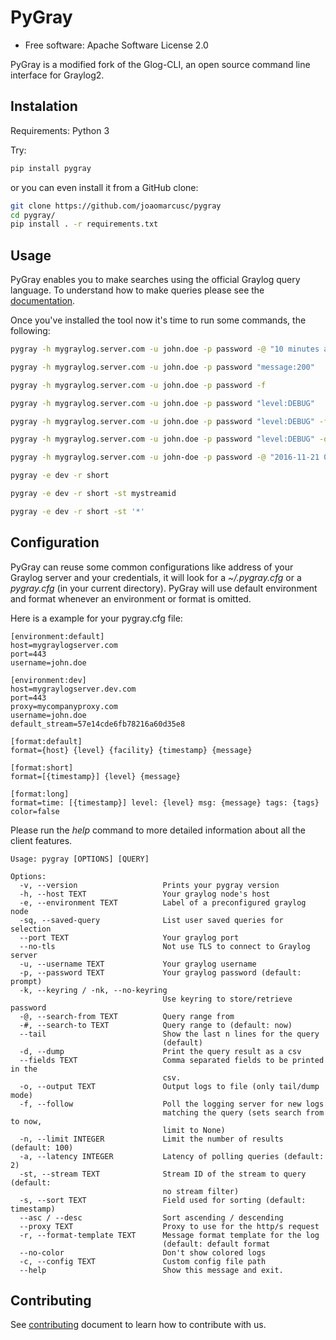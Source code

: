 PyGray
===============================

* Free software: Apache Software License 2.0

PyGray is a modified fork of the Glog-CLI, an open source command line interface for Graylog2.

## Instalation

Requirements: Python 3

Try:

```bash
pip install pygray
```

or you can even install it from a GitHub clone:

```bash
git clone https://github.com/joaomarcusc/pygray
cd pygray/
pip install . -r requirements.txt
```

## Usage

PyGray enables you to make searches using the official Graylog query language. To understand how to make queries 
please see the [documentation](http://docs.graylog.org/en/2.1/pages/queries.html).

Once you've installed the tool now it's time to run some commands, the following:

```bash
pygray -h mygraylog.server.com -u john.doe -p password -@ "10 minutes ago" "source:my-app-server"
```

```bash
pygray -h mygraylog.server.com -u john.doe -p password "message:200"
```
```bash
pygray -h mygraylog.server.com -u john.doe -p password -f
```

```bash
pygray -h mygraylog.server.com -u john.doe -p password "level:DEBUG"
```

```bash
pygray -h mygraylog.server.com -u john.doe -p password "level:DEBUG" -f
```

```bash
pygray -h mygraylog.server.com -u john.doe -p password "level:DEBUG" -d --fields timestamp,level,message -o dump.csv
```

```bash
pygray -h mygraylog.server.com -u john-doe -p password -@ "2016-11-21 00:00:00" -# "2016-11-21 01:00:00" 'message:blabla'
```

```bash
pygray -e dev -r short
```

```bash
pygray -e dev -r short -st mystreamid
```

```bash
pygray -e dev -r short -st '*'
```


## Configuration


PyGray can reuse some common configurations like address of your Graylog server and your credentials, it will look for a
*~/.pygray.cfg* or a *pygray.cfg* (in your current directory). PyGray will use default environment and format 
whenever an environment or format is omitted.

Here is a example for your pygray.cfg file:

```
[environment:default]
host=mygraylogserver.com
port=443
username=john.doe

[environment:dev]
host=mygraylogserver.dev.com
port=443
proxy=mycompanyproxy.com
username=john.doe
default_stream=57e14cde6fb78216a60d35e8

[format:default]
format={host} {level} {facility} {timestamp} {message}
    
[format:short]
format=[{timestamp}] {level} {message}
    
[format:long]
format=time: [{timestamp}] level: {level} msg: {message} tags: {tags}
color=false
```

Please run the *help* command to more detailed information about all the client features.

```
Usage: pygray [OPTIONS] [QUERY]

Options:
  -v, --version                   Prints your pygray version
  -h, --host TEXT                 Your graylog node's host
  -e, --environment TEXT          Label of a preconfigured graylog node
  -sq, --saved-query              List user saved queries for selection
  --port TEXT                     Your graylog port
  --no-tls                        Not use TLS to connect to Graylog server
  -u, --username TEXT             Your graylog username
  -p, --password TEXT             Your graylog password (default: prompt)
  -k, --keyring / -nk, --no-keyring
                                  Use keyring to store/retrieve password
  -@, --search-from TEXT          Query range from
  -#, --search-to TEXT            Query range to (default: now)
  --tail                          Show the last n lines for the query
                                  (default)
  -d, --dump                      Print the query result as a csv
  --fields TEXT                   Comma separated fields to be printed in the
                                  csv.
  -o, --output TEXT               Output logs to file (only tail/dump mode)
  -f, --follow                    Poll the logging server for new logs
                                  matching the query (sets search from to now,
                                  limit to None)
  -n, --limit INTEGER             Limit the number of results (default: 100)
  -a, --latency INTEGER           Latency of polling queries (default: 2)
  -st, --stream TEXT              Stream ID of the stream to query (default:
                                  no stream filter)
  -s, --sort TEXT                 Field used for sorting (default: timestamp)
  --asc / --desc                  Sort ascending / descending
  --proxy TEXT                    Proxy to use for the http/s request
  -r, --format-template TEXT      Message format template for the log
                                  (default: default format
  --no-color                      Don't show colored logs
  -c, --config TEXT               Custom config file path
  --help                          Show this message and exit.
  ```

## Contributing
See [contributing](https://github.com/globocom/PyGray/blob/master/CONTRIBUTING.rst) document to learn how to contribute with us.
